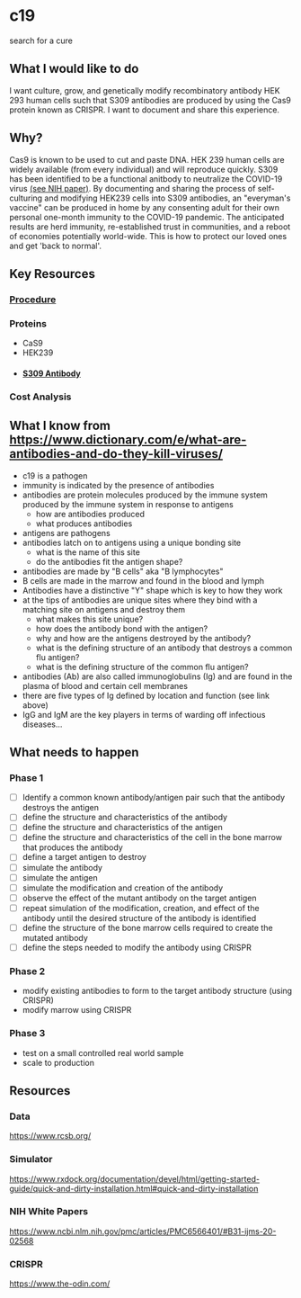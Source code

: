 # c19
search for a cure

## What I would like to do
I want culture, grow, and genetically modify recombinatory antibody HEK 293 human cells such that S309 antibodies are produced by using the Cas9 protein known as CRISPR. 
I want to document and share this experience.


## Why? 
Cas9 is known to be used to cut and paste DNA. HEK 239 human cells are widely available (from every individual) and will reproduce quickly. S309 has been identified to be a functional anitbody to neutralize the COVID-19 virus [(see NIH paper)](
https://www.nih.gov/news-events/nih-research-matters/potent-antibodies-found-people-recovered-covid-19).  By documenting and sharing the process of self-culturing and modifying HEK239 cells into S309 antibodies, an "everyman's vaccine" can be produced in home by any consenting adult for their own personal one-month immunity to the COVID-19 pandemic. The anticipated results are herd immunity, re-established trust in communities, and a reboot of economies potentially world-wide. This is how to protect our loved ones and get 'back to normal'.


## Key Resources

### [Procedure](https://www.the-odin.com/human-cells/)

### Proteins

 - CaS9
 - HEK239
 - #### [S309 Antibody](https://www.rcsb.org/search?request=%7B%22query%22%3A%7B%22parameters%22%3A%7B%22attribute%22%3A%22rcsb_polymer_entity.pdbx_description%22%2C%22operator%22%3A%22contains_phrase%22%2C%22value%22%3A%22S309%20neutralizing%20antibody%20heavy%20chain%22%7D%2C%22type%22%3A%22terminal%22%2C%22service%22%3A%22text%22%2C%22node_id%22%3A0%7D%2C%22return_type%22%3A%22entry%22%2C%22request_options%22%3A%7B%22pager%22%3A%7B%22start%22%3A0%2C%22rows%22%3A100%7D%2C%22scoring_strategy%22%3A%22combined%22%2C%22sort%22%3A%5B%7B%22sort_by%22%3A%22score%22%2C%22direction%22%3A%22desc%22%7D%5D%7D%2C%22request_info%22%3A%7B%22src%22%3A%22ui%22%2C%22query_id%22%3A%22814c1b9bded3751947ef00f8699d2ede%22%7D%7D)


### Cost Analysis
 





## What I know from https://www.dictionary.com/e/what-are-antibodies-and-do-they-kill-viruses/

- c19 is a pathogen
- immunity is indicated by the presence of antibodies
- antibodies are protein molecules produced by the immune system produced by the immune system in response to antigens
    - how are antibodies produced
    - what produces antibodies
- antigens are pathogens
- antibodies latch on to antigens using a unique bonding site
  - what is the name of this site
  - do the antibodies fit the antigen shape?
- antibodies are made by "B cells" aka "B lymphocytes"
- B cells are made in the marrow and found in the blood and lymph
- Antibodies have a distinctive "Y" shape which is key to how they work
- at the tips of antibodies are unique sites where they bind with a matching site on antigens and destroy them
  - what makes this site unique?
  - how does the antibody bond with the antigen?
  - why and how are the antigens destroyed by the antibody?
  - what is the defining structure of an antibody that destroys a common flu antigen?
  - what is the defining structure of the common flu antigen?
- antibodies (Ab) are also called immunoglobulins (Ig) and are found in the plasma of blood and certain cell membranes
- there are five types of Ig defined by location and function (see link above)
- IgG and IgM are the key players in terms of warding off infectious diseases...

## What needs to happen

### Phase 1

- [ ] Identify a common known antibody/antigen pair such that the antibody destroys the antigen
- [ ] define the structure and characteristics of the antibody
- [ ] define the structure and characteristics of the antigen
- [ ] define the structure and characteristics of the cell in the bone marrow that produces the antibody
- [ ] define a target antigen to destroy
- [ ] simulate the antibody
- [ ] simulate the antigen
- [ ] simulate the modification and creation of the antibody
- [ ] observe the effect of the mutant antibody on the target antigen
- [ ] repeat simulation of the modification, creation, and effect of the antibody until the desired structure of the antibody is identified
- [ ] define the structure of the bone marrow cells required to create the mutated antibody
- [ ] define the steps needed to modify the antibody using CRISPR

### Phase 2

- modify existing antibodies to form to the target antibody structure (using CRISPR)
- modify marrow using CRISPR

### Phase 3
- test on a small controlled real world sample
- scale to production 


## Resources

### Data

https://www.rcsb.org/

### Simulator

https://www.rxdock.org/documentation/devel/html/getting-started-guide/quick-and-dirty-installation.html#quick-and-dirty-installation

### NIH White Papers

https://www.ncbi.nlm.nih.gov/pmc/articles/PMC6566401/#B31-ijms-20-02568

### CRISPR

https://www.the-odin.com/
    
